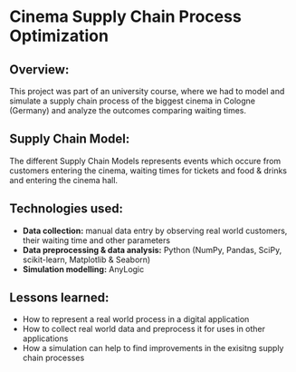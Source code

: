 # Cinema Supply Chain Process Optimization

## Overview:
This project was part of an university course, where we had to model and simulate a supply chain process of the biggest cinema in Cologne (Germany) and analyze the outcomes comparing waiting times.

## Supply Chain Model:
The different Supply Chain Models represents events which occure from customers entering the cinema, waiting times for tickets and food & drinks and entering the cinema hall.

## Technologies used:
- **Data collection:** manual data entry by observing real world customers, their waiting time and other parameters
- **Data preprocessing & data analysis:** Python (NumPy, Pandas, SciPy, scikit-learn, Matplotlib & Seaborn)
- **Simulation modelling:** AnyLogic


## Lessons learned:
- How to represent a real world process in a digital application
- How to collect real world data and preprocess it for uses in other applications
- How a simulation can help to find improvements in the exisitng supply chain processes
